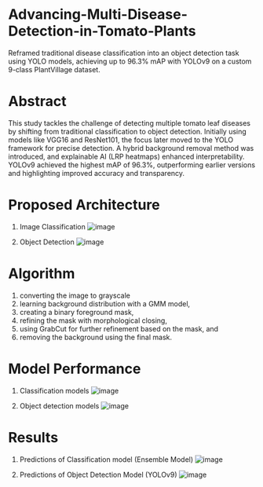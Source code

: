 # Advancing-Multi-Disease-Detection-in-Tomato-Plants
Reframed traditional disease classification into an object detection task using YOLO models, achieving up to 96.3% mAP with YOLOv9 on a custom 9-class PlantVillage dataset.

# Abstract
This study tackles the challenge of detecting multiple tomato leaf diseases by shifting from traditional classification to object detection. Initially using models like VGG16 and ResNet101, the focus later moved to the YOLO framework for precise detection. A hybrid background removal method was introduced, and explainable AI (LRP heatmaps) enhanced interpretability. YOLOv9 achieved the highest mAP of 96.3%, outperforming earlier versions and highlighting improved accuracy and transparency.

# Proposed Architecture
1. Image Classification
  ![image](https://github.com/user-attachments/assets/3c3c57a7-dff3-4e2a-a1f3-7efe19a3da87)

2. Object Detection
  ![image](https://github.com/user-attachments/assets/900dd384-93ae-4771-9488-5aa28ccf9660)

# Algorithm
1. converting the image to grayscale 
2. learning background distribution with a GMM model, 
3. creating a binary foreground mask,
4. refining the mask with morphological closing,
5. using GrabCut for further refinement based on the mask, and
6. removing the background using the final mask.

# Model Performance
1. Classification models
   ![image](https://github.com/user-attachments/assets/989627be-3a05-481f-a659-e6f8a29d0049)

2. Object detection models
   ![image](https://github.com/user-attachments/assets/950aaf56-fc81-4a3e-a5a4-5a258816281d)

# Results
1. Predictions of Classification model (Ensemble Model)
   ![image](https://github.com/user-attachments/assets/63172da2-6422-4c74-9446-180430931d0d)

2. Predictions of Object Detection Model (YOLOv9)
   ![image](https://github.com/user-attachments/assets/6f484895-a9f1-4d59-8e88-5aa713aadf95)




   
